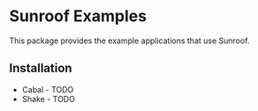Sunroof Examples
================

This package provides the example applications that use Sunroof.

Installation
------------

 * Cabal - TODO
 * Shake - TODO

